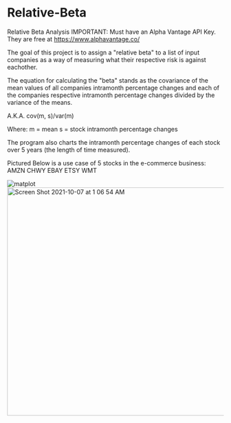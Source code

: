 # Relative-Beta
Relative Beta Analysis
IMPORTANT: Must have an Alpha Vantage API Key. They are free at https://www.alphavantage.co/

The goal of this project is to assign a "relative beta" to a list of input companies as a way of measuring what their respective risk is against eachother.

The equation for calculating the "beta" stands as the covariance of the mean values of all companies intramonth percentage changes and each of the companies 
respective intramonth percentage changes divided by the variance of the means.

A.K.A.
cov(m, s)/var(m)

Where:
m = mean
s = stock intramonth percentage changes

The program also charts the intramonth percentage changes of each stock over 5 years (the length of time measured).

Pictured Below is a use case of 5 stocks in the e-commerce business:
AMZN
CHWY
EBAY
ETSY
WMT

![matplot](https://user-images.githubusercontent.com/86123149/136323871-bade6b0e-bf0e-4900-88f2-833807be2cfd.png)
<img width="530" alt="Screen Shot 2021-10-07 at 1 06 54 AM" src="https://user-images.githubusercontent.com/86123149/136323944-ba4c9242-b8c8-45cc-8f3a-84f9ae750414.png">
